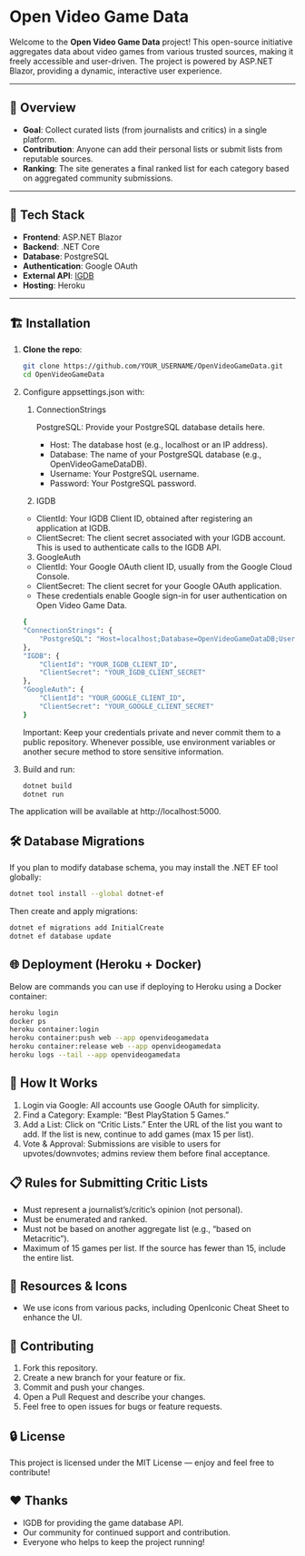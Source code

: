 # Open Video Game Data

Welcome to the **Open Video Game Data** project! This open-source initiative aggregates data about video games from various trusted sources, making it freely accessible and user-driven. The project is powered by ASP.NET Blazor, providing a dynamic, interactive user experience.

---

## 🌟 Overview

- **Goal**: Collect curated lists (from journalists and critics) in a single platform.
- **Contribution**: Anyone can add their personal lists or submit lists from reputable sources.
- **Ranking**: The site generates a final ranked list for each category based on aggregated community submissions.

---

## 🚀 Tech Stack

- **Frontend**: ASP.NET Blazor
- **Backend**: .NET Core
- **Database**: PostgreSQL
- **Authentication**: Google OAuth
- **External API**: [IGDB](https://www.igdb.com/)
- **Hosting**: Heroku

---

## 🏗️ Installation

1. **Clone the repo**:
   ```bash
   git clone https://github.com/YOUR_USERNAME/OpenVideoGameData.git
   cd OpenVideoGameData

2. Configure appsettings.json with:
    1. ConnectionStrings

        PostgreSQL: Provide your PostgreSQL database details here.

        - Host: The database host (e.g., localhost or an IP address).
        - Database: The name of your PostgreSQL database (e.g., OpenVideoGameDataDB).
        - Username: Your PostgreSQL username.
        - Password: Your PostgreSQL password.

    2. IGDB

    - ClientId: Your IGDB Client ID, obtained after registering an application at IGDB.
    - ClientSecret: The client secret associated with your IGDB account. This is used to authenticate calls to the IGDB API.

    3. GoogleAuth
    - ClientId: Your Google OAuth client ID, usually from the Google Cloud Console.
    - ClientSecret: The client secret for your Google OAuth application.
    - These credentials enable Google sign-in for user authentication on Open Video Game Data.

    ```bash
    {
    "ConnectionStrings": {
        "PostgreSQL": "Host=localhost;Database=OpenVideoGameDataDB;Username=YOUR_USER;Password=YOUR_PASSWORD"
    },
    "IGDB": {
        "ClientId": "YOUR_IGDB_CLIENT_ID",
        "ClientSecret": "YOUR_IGDB_CLIENT_SECRET"
    },
    "GoogleAuth": {
        "ClientId": "YOUR_GOOGLE_CLIENT_ID",
        "ClientSecret": "YOUR_GOOGLE_CLIENT_SECRET"
    }
    ```
    Important: Keep your credentials private and never commit them to a public repository. Whenever possible, use environment variables or another secure method to store sensitive information.
    
3. Build and run:
    ```bash
    dotnet build
    dotnet run
    ```
The application will be available at http://localhost:5000.

## 🛠️ Database Migrations
If you plan to modify database schema, you may install the .NET EF tool globally:
    
```bash
dotnet tool install --global dotnet-ef
```
Then create and apply migrations:
```bash
dotnet ef migrations add InitialCreate
dotnet ef database update
```

## 🌐 Deployment (Heroku + Docker)

Below are commands you can use if deploying to Heroku using a Docker container:
```bash
heroku login
docker ps
heroku container:login
heroku container:push web --app openvideogamedata
heroku container:release web --app openvideogamedata
heroku logs --tail --app openvideogamedata
```

## 📝 How It Works
1. Login via Google: All accounts use Google OAuth for simplicity.
2. Find a Category: Example: “Best PlayStation 5 Games.”
3. Add a List:
    Click on “Critic Lists.”
    Enter the URL of the list you want to add.
    If the list is new, continue to add games (max 15 per list).
4. Vote & Approval: Submissions are visible to users for upvotes/downvotes; admins review them before final acceptance.

## 📋 Rules for Submitting Critic Lists
- Must represent a journalist’s/critic’s opinion (not personal).
- Must be enumerated and ranked.
- Must not be based on another aggregate list (e.g., “based on Metacritic”).
- Maximum of 15 games per list. If the source has fewer than 15, include the entire list.

## 🎨 Resources & Icons
- We use icons from various packs, including OpenIconic Cheat Sheet to enhance the UI.

## 🤝 Contributing
1. Fork this repository.
2. Create a new branch for your feature or fix.
3. Commit and push your changes.
4. Open a Pull Request and describe your changes.
5. Feel free to open issues for bugs or feature requests.

## 🔒 License

This project is licensed under the MIT License — enjoy and feel free to contribute!

## ❤️ Thanks
- IGDB for providing the game database API.
- Our community for continued support and contribution.
- Everyone who helps to keep the project running!